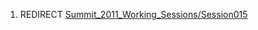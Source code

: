1.  REDIRECT
    [Summit_2011_Working_Sessions/Session015](Summit_2011_Working_Sessions/Session015 "wikilink")